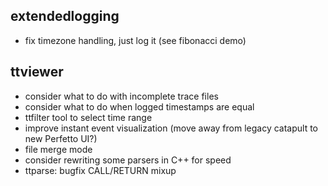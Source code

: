 ## extendedlogging

* fix timezone handling, just log it (see fibonacci demo)

## ttviewer

* consider what to do with incomplete trace files
* consider what to do when logged timestamps are equal
* ttfilter tool to select time range
* improve instant event visualization (move away from legacy catapult to new Perfetto UI?)
* file merge mode
* consider rewriting some parsers in C++ for speed
* ttparse: bugfix CALL/RETURN mixup


